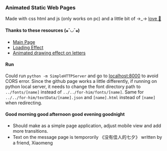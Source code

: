 ### Animated Static Web Pages

Made with css html and js (only works on pc) and a little bit of →_→ [love 💌](https://xuezzou.github.io/for-him/)

#### Thanks to these resources (๑¯◡¯๑)
- [Main Page](https://codepen.io/cobra_winfrey/pen/jjjero)
- [Loading Effect](https://codepen.io/yumeeeei/pen/BQPmpX)
- [Animated drawing effect on letters](https://github.com/akzhy/Vara)
<!-- - [Path Animation](https://codepen.io/roydigerhund/pen/BKNEoK) -->
<!-- - [](https://codepen.io/apokusin/pen/qbokh) -->

#### Run
Could run `python -m SimpleHTTPServer` and go to [localhost:8000](http://localhost:8000) to avoid CORS error. Since the github page works a little differently, if running on python local server, it needs to change the font directory path to `../fonts/[name]` instead of `../../for-him/fonts/[name]`. Same for `../../for-him/textData/[name].json` and `[name].html` instead of `[name]` when redirecting.

#### Good morning good afternoon good evening goodnight
- Should make as a simple page application, adjust mobile view and add more transitions. 
- Text on the message page is tempororily 《没有佳人的七夕》 written by a friend, Xiaomeng

